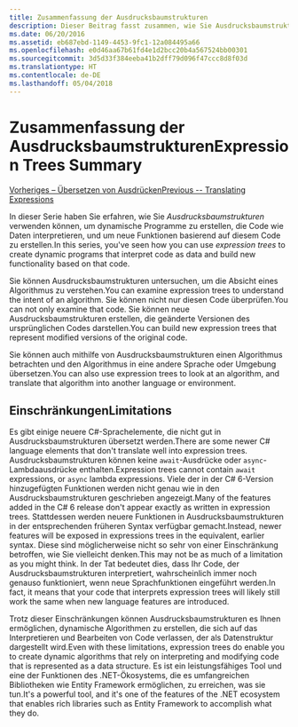 ```yaml
---
title: Zusammenfassung der Ausdrucksbaumstrukturen
description: Dieser Beitrag fasst zusammen, wie Sie Ausdrucksbaumstrukturen verwenden können, um dynamische Programme zu erstellen, die Code wie Daten interpretieren, und um neue Funktionen basierend auf diesem Code zu erstellen.
ms.date: 06/20/2016
ms.assetid: eb687ebd-1149-4453-9fc1-12a084495a66
ms.openlocfilehash: e0d46aa67b61fd4e1d2bcc20b4a567524bb00301
ms.sourcegitcommit: 3d5d33f384eeba41b2dff79d096f47ccc8d8f03d
ms.translationtype: HT
ms.contentlocale: de-DE
ms.lasthandoff: 05/04/2018
---
```

# <a name="expression-trees-summary"></a><span data-ttu-id="fe28b-103">Zusammenfassung der Ausdrucksbaumstrukturen</span><span class="sxs-lookup"><span data-stu-id="fe28b-103">Expression Trees Summary</span></span>

[<span data-ttu-id="fe28b-104">Vorheriges – Übersetzen von Ausdrücken</span><span class="sxs-lookup"><span data-stu-id="fe28b-104">Previous -- Translating Expressions</span></span>](expression-trees-translating.md)

<span data-ttu-id="fe28b-105">In dieser Serie haben Sie erfahren, wie Sie *Ausdrucksbaumstrukturen* verwenden können, um dynamische Programme zu erstellen, die Code wie Daten interpretieren, und um neue Funktionen basierend auf diesem Code zu erstellen.</span><span class="sxs-lookup"><span data-stu-id="fe28b-105">In this series, you've seen how you can use *expression trees* to create dynamic programs that interpret code as data and build new functionality based on that code.</span></span>

<span data-ttu-id="fe28b-106">Sie können Ausdrucksbaumstrukturen untersuchen, um die Absicht eines Algorithmus zu verstehen.</span><span class="sxs-lookup"><span data-stu-id="fe28b-106">You can examine expression trees to understand the intent of an algorithm.</span></span> <span data-ttu-id="fe28b-107">Sie können nicht nur diesen Code überprüfen.</span><span class="sxs-lookup"><span data-stu-id="fe28b-107">You can not only examine that code.</span></span> <span data-ttu-id="fe28b-108">Sie können neue Ausdrucksbaumstrukturen erstellen, die geänderte Versionen des ursprünglichen Codes darstellen.</span><span class="sxs-lookup"><span data-stu-id="fe28b-108">You can build new expression trees that represent modified versions of the original code.</span></span>

<span data-ttu-id="fe28b-109">Sie können auch mithilfe von Ausdrucksbaumstrukturen einen Algorithmus betrachten und den Algorithmus in eine andere Sprache oder Umgebung übersetzen.</span><span class="sxs-lookup"><span data-stu-id="fe28b-109">You can also use expression trees to look at an algorithm, and translate that algorithm into another language or environment.</span></span> 

## <a name="limitations"></a><span data-ttu-id="fe28b-110">Einschränkungen</span><span class="sxs-lookup"><span data-stu-id="fe28b-110">Limitations</span></span>

<span data-ttu-id="fe28b-111">Es gibt einige neuere C#-Sprachelemente, die nicht gut in Ausdrucksbaumstrukturen übersetzt werden.</span><span class="sxs-lookup"><span data-stu-id="fe28b-111">There are some newer C# language elements that don't translate well into expression trees.</span></span> <span data-ttu-id="fe28b-112">Ausdrucksbaumstrukturen können keine `await`-Ausdrücke oder `async`-Lambdaausdrücke enthalten.</span><span class="sxs-lookup"><span data-stu-id="fe28b-112">Expression trees cannot contain `await` expressions, or `async` lambda expressions.</span></span> <span data-ttu-id="fe28b-113">Viele der in der C# 6-Version hinzugefügten Funktionen werden nicht genau wie in den Ausdrucksbaumstrukturen geschrieben angezeigt.</span><span class="sxs-lookup"><span data-stu-id="fe28b-113">Many of the features added in the C# 6 release don't appear exactly as written in expression trees.</span></span> <span data-ttu-id="fe28b-114">Stattdessen werden neuere Funktionen in Ausdrucksbaumstrukturen in der entsprechenden früheren Syntax verfügbar gemacht.</span><span class="sxs-lookup"><span data-stu-id="fe28b-114">Instead, newer features will be exposed in expressions trees in the equivalent, earlier syntax.</span></span> <span data-ttu-id="fe28b-115">Diese sind möglicherweise nicht so sehr von einer Einschränkung betroffen, wie Sie vielleicht denken.</span><span class="sxs-lookup"><span data-stu-id="fe28b-115">This may not be as much of a limitation as you might think.</span></span> <span data-ttu-id="fe28b-116">In der Tat bedeutet dies, dass Ihr Code, der Ausdrucksbaumstrukturen interpretiert, wahrscheinlich immer noch genauso funktioniert, wenn neue Sprachfunktionen eingeführt werden.</span><span class="sxs-lookup"><span data-stu-id="fe28b-116">In fact, it means that your code that interprets expression trees will likely still work the same when new language features are introduced.</span></span>

<span data-ttu-id="fe28b-117">Trotz dieser Einschränkungen können Ausdrucksbaumstrukturen es Ihnen ermöglichen, dynamische Algorithmen zu erstellen, die sich auf das Interpretieren und Bearbeiten von Code verlassen, der als Datenstruktur dargestellt wird.</span><span class="sxs-lookup"><span data-stu-id="fe28b-117">Even with these limitations, expression trees do enable you to create dynamic algorithms that rely on interpreting and modifying code that is represented as a data structure.</span></span> <span data-ttu-id="fe28b-118">Es ist ein leistungsfähiges Tool und eine der Funktionen des .NET-Ökosystems, die es umfangreichen Bibliotheken wie Entity Framework ermöglichen, zu erreichen, was sie tun.</span><span class="sxs-lookup"><span data-stu-id="fe28b-118">It's a powerful tool, and it's one of the features of the .NET ecosystem that enables rich libraries such as Entity Framework to accomplish what they do.</span></span>

